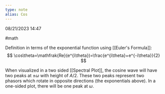 ```yaml
---
type: note
alias: Cos
---
```

08/21/2023 14:47

  #math 



Definition in terms of the exponential function using [[Euler's Formula]]:
$$
\cos\theta=\mathfrak{Re}(e^{i\theta})=\frac{e^{i\theta}+e^{-i\theta}}{2}
$$

When visualized in a two sided [[Spectral Plot]], the cosine wave will have two peaks at $\pm\omega$ with height of $A/2$. These two peaks represent two phasors which rotate in opposite directions (the exponentials above). In a one-sided plot, there will be one peak at $\omega$. 
